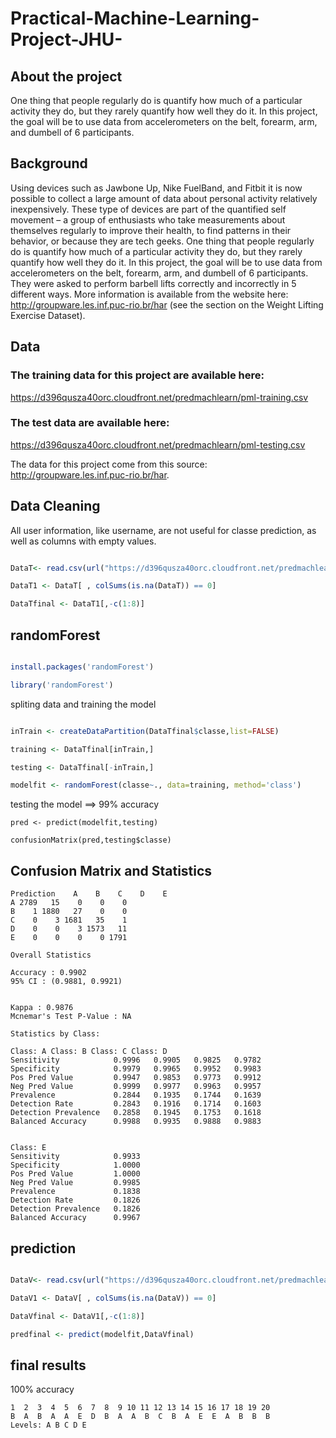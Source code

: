 # Practical-Machine-Learning-Project-JHU-

## About the project 

One thing that people regularly do is quantify how much of a particular activity they do, but they rarely quantify how well they do it. In this project, the goal will be to use data from accelerometers on the belt, forearm, arm, and dumbell of 6 participants.

## Background

Using devices such as Jawbone Up, Nike FuelBand, and Fitbit it is now possible to collect a large amount of data about personal activity relatively inexpensively. These type of devices are part of the quantified self movement – a group of enthusiasts who take measurements about themselves regularly to improve their health, to find patterns in their behavior, or because they are tech geeks. One thing that people regularly do is quantify how much of a particular activity they do, but they rarely quantify how well they do it. In this project, the goal will be to use data from accelerometers on the belt, forearm, arm, and dumbell of 6 participants. They were asked to perform barbell lifts correctly and incorrectly in 5 different ways. More information is available from the website here: http://groupware.les.inf.puc-rio.br/har (see the section on the Weight Lifting Exercise Dataset).

## Data


### The training data for this project are available here:

https://d396qusza40orc.cloudfront.net/predmachlearn/pml-training.csv

### The test data are available here:

https://d396qusza40orc.cloudfront.net/predmachlearn/pml-testing.csv

The data for this project come from this source: http://groupware.les.inf.puc-rio.br/har.

## Data Cleaning 

All user information, like username, are not useful for classe prediction, as well as columns with empty values. 

```R

DataT<- read.csv(url("https://d396qusza40orc.cloudfront.net/predmachlearn/pml-training.csv"),na.strings=c("","NA"))

DataT1 <- DataT[ , colSums(is.na(DataT)) == 0]

DataTfinal <- DataT1[,-c(1:8)]

```

## randomForest



```R

install.packages('randomForest')

library('randomForest')

```

spliting data and training the model 


```R

inTrain <- createDataPartition(DataTfinal$classe,list=FALSE)

training <- DataTfinal[inTrain,]

testing <- DataTfinal[-inTrain,]

modelfit <- randomForest(classe~., data=training, method='class')

```

testing the model ==> 99% accuracy

```
pred <- predict(modelfit,testing)

confusionMatrix(pred,testing$classe)

```

## Confusion Matrix and Statistics

```Reference
Prediction    A    B    C    D    E
A 2789   15    0    0    0
B    1 1880   27    0    0
C    0    3 1681   35    1
D    0    0    3 1573   11
E    0    0    0    0 1791

Overall Statistics

Accuracy : 0.9902          
95% CI : (0.9881, 0.9921)
     

Kappa : 0.9876          
Mcnemar's Test P-Value : NA              

Statistics by Class:

Class: A Class: B Class: C Class: D
Sensitivity            0.9996   0.9905   0.9825   0.9782
Specificity            0.9979   0.9965   0.9952   0.9983
Pos Pred Value         0.9947   0.9853   0.9773   0.9912
Neg Pred Value         0.9999   0.9977   0.9963   0.9957
Prevalence             0.2844   0.1935   0.1744   0.1639
Detection Rate         0.2843   0.1916   0.1714   0.1603
Detection Prevalence   0.2858   0.1945   0.1753   0.1618
Balanced Accuracy      0.9988   0.9935   0.9888   0.9883


Class: E
Sensitivity            0.9933
Specificity            1.0000
Pos Pred Value         1.0000
Neg Pred Value         0.9985
Prevalence             0.1838
Detection Rate         0.1826
Detection Prevalence   0.1826
Balanced Accuracy      0.9967

```

## prediction 

 

```R

DataV<- read.csv(url("https://d396qusza40orc.cloudfront.net/predmachlearn/pml-testing.csv"),na.strings=c("","NA"))

DataV1 <- DataV[ , colSums(is.na(DataV)) == 0]

DataVfinal <- DataV1[,-c(1:8)]

predfinal <- predict(modelfit,DataVfinal) 

```

## final results 
100% accuracy 

```
1  2  3  4  5  6  7  8  9 10 11 12 13 14 15 16 17 18 19 20 
B  A  B  A  A  E  D  B  A  A  B  C  B  A  E  E  A  B  B  B 
Levels: A B C D E

```





